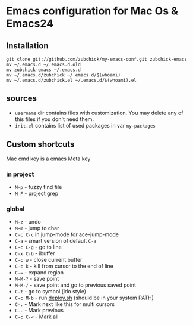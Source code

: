 # Emacs configuration for Mac Os & Emacs24

## Installation
    git clone git://github.com/zubchick/my-emacs-conf.git zubchick-emacs
    mv ~/.emacs.d ~/.emacs.d.old
    mv zubchick-emacs ~/.emacs.d
    mv ~/.emacs.d/zubchick ~/.emacs.d/$(whoami)
    mv ~/.emacs.d/zubchick.el ~/.emacs.d/$(whoami).el


## sources
* `username` dir contains files with customization. You may delete
any of this files if you don't need them.
* `init.el` contains list of used packages in var `my-packages`

## Custom shortcuts
Mac cmd key is a emacs Meta key

### in project
* `M-p` - fuzzy find file
* `M-F` - project grep

### global
* `M-z` - undo
* `M-m` - jump to char
* `C-c C-c` in jump-mode for ace-jump-mode
* `C-a` - smart version of default `C-a`
* `C-c C-g` - go to line
* `C-x C-b` - ibuffer
* `C-c w` - close current buffer
* `C-c k` - kill from cursor to the end of line
* `C-=` - expand region
* `M-M-?` - save point
* `M-M-/` - save point and go to previous saved point
* `C-t` - go to symbol (ido style)
* `C-c M-b` - run [deploy.sh](https://github.com/mix86/deploy) (should be in your
  system PATH)
* `C-.` - Mark next like this for multi cursors
* `C-.` - Mark previous
* `C-c C-<` - Mark all
